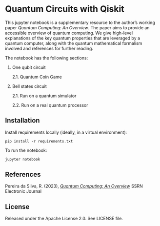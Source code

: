# Quantum Circuits with Qiskit

This jupyter notebook is a supplementary resource to the author’s working paper  _Quantum Computing: An Overview_. The paper aims to provide an accessible overview of quantum computing. We give high-level explanations of the key quantum properties that are leveraged by a quantum computer, along with the quantum mathematical formalism involved and references for further reading.

The notebook has the following sections:
  
   1. One qubit circuit
   
       2.1. Quantum Coin Game
       
   2. Bell states circuit
   
       2.1. Run on a quantum simulator
       
       2.2. Run on a real quantum processor


## Installation



Install requirements locally (ideally, in a virtual environment):

    pip install -r requirements.txt



To run the notebook:

```bash
jupyter notebook
```

<!--- [^1]: Leap's IDE, which runs VS Code, does not support all notebook extensions. --->

## References

Pereira da Silva, R. (2023), [_Quantum Computing: An Overview_](http://dx.doi.org/10.2139/ssrn.4347584) SSRN Electronic Journal
 
## License

Released under the Apache License 2.0. See LICENSE file.
